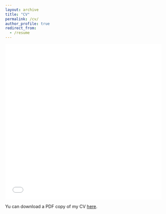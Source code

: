 ```yaml
---
layout: archive
title: "CV"
permalink: /cv/
author_profile: true
redirect_from:
  - /resume
---
```


<iframe src="/files/pdf/cv_emma_boehm_august_2023_WEBSITE.pdf" width="100%" height="500" frameborder="no" border="0" marginwidth="0" marginheight="0"></iframe>

Yu can download a PDF copy of my CV [here](/files/pdf/cv_emma_boehm_august_2023_WEBSITE.pdf).
